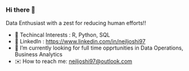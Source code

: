 ### Hi there 👋

Data Enthusiast with a zest for reducing human efforts!!
- 📓 Techincal Interests : R, Python, SQL
- 💼 LinkedIn : https://www.linkedin.com/in/neiljoshi97
- 🔭 I’m currently looking for full time opprtunities in Data Operations, Business Analytics
- ✉️ How to reach me: neiljoshi97@outlook.com
